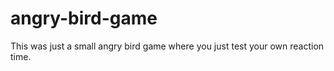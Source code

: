 # angry-bird-game
This was just a small angry bird game where you just test your own reaction time.
